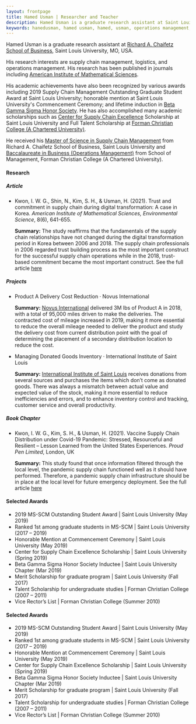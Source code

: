 ```yaml
---
layout: frontpage
title: Hamed Usman | Researcher and Teacher
description: Hamed Usman is a graduate research assistant at Saint Louis University. 
keywords: hanedusman, hamed usman, hamed, usman, operations management, supply chain management, logistics
---
```

<p>Hamed Usman is a graduate research assistant at <a href="https://www.slu.edu/business">Richard A. Chaifetz School of Business</a>, Saint Louis University, MO, USA.</p>
<p>His research interests are supply chain management, logistics, and operations management. His research has been published in journals including <a href="https://www.aimsciences.org">American Institute of Mathematical Sciences</a>.</p>
<p>His academic achievements have also been recognized by various awards including 2019 Supply Chain Management Outstanding Graduate Student Award at Saint Louis University; honorable mention at Saint Louis University's Commencement Ceremony; and lifetime induction in <a href="https://www.betagammasigma.org">Beta Gamma Sigma Honor Society</a>. He has also accomplished many academic scholarships such as <a href="https://www.slu.edu/business/centers/supply-chain-excellence/index.php">Center for Supply Chain Excellence</a> Scholarship at Saint Louis University and Full Talent Scholarship at <a href="https://www.fccollege.edu.pk">Forman Christian College (A Chartered University)</a>.</p>
<p>He received his <a href="https://www.slu.edu/business/graduate/supply-chain-management">Master of Science in Supply Chain Management</a> from Richard A. Chaifetz School of Business, Saint Louis University and <a href="https://www.fccollege.edu.pk/baccalaureate-in-business/">Baccalaureate in Business (Operations Management)</a> from School of Management, Forman Christian College (A Chartered University).</p>

<section>
<h4>Research</h4>
<h5>Article</h5>
<ul>
<li>Kwon, I. W. G., Shin, N., Kim, S. H., & Usman, H. (2021). Trust and commitment in supply chain during digital transformation: A case in Korea. <i>American Institute of Mathematical Sciences, Environmental Science</i>, 8(6), 641-655.</li>
<div class="summary"><p><strong>Summary:</strong> The study reaffirms that the fundamentals of the supply chain relationships have not changed during the digital transformation period in Korea between 2006 and 2018. The supply chain professionals in 2006 regarded trust building process as the most important construct for the successful supply chain operations while in the 2018, trust-based commitment became the most important construct. See the full article <a href="https://doi.org/10.3934/environsci.2021040">here</a></p></div>
</ul>
<section>

<section>
<h5>Projects</h5>
<ul>
<li>Product A Delivery Cost Reduction · Novus International</li>
<div class="summary"><p><strong>Summary:</strong> <a href="http://www.novusint.com">Novus International</a> delivered 3M lbs of Product A in 2018, with a total of 95,000 miles driven to make the deliveries. The contracted cost of mileage increased in 2019, making it more essential to reduce the overall mileage needed to deliver the product and study the delivery cost from current distribution point with the goal of determining the placement of a secondary distribution location to reduce the cost.</p></div>

<li>Managing Donated Goods Inventory · International Institute of Saint Louis</li>
<div class="summary"><p><strong>Summary:</strong> <a href="https://www.iistl.org">International Institute of Saint Louis</a> receives donations from several sources and purchases the items which don’t come as donated goods. There was always a mismatch between actual value and expected value of the stock, making it more essential to reduce inefficiencies and errors, and to enhance inventory control and tracking, customer service and overall productivity.</p></div>
</ul>
</section>

<section>
<h5>Book Chapter</h5>
<ul>
<li>Kwon, I. W. G., Kim, S. H., & Usman, H. (2021). Vaccine Supply Chain Distribution under Covid-19 Pandemic: Stressed, Resourceful and Resilient – Lesson Learned from the United States Experiences. <i>Proud Pen Limited</i>, London, UK</li>
<div class="summary"><p><strong>Summary:</strong> This study found that once information filtered through the local level, the pandemic supply chain functioned well as it should have performed. Therefore, a pandemic supply chain infrastructure should be in place at the local level for future emergency deployment. See the full article <a href="https://doi.org/10.51432/978-1-8381524-2-0-6">here</a></p></div>
</ul>
</section>


<section><h4>Selected Awards</h4>
<ul>
<li>2019 MS-SCM Outstanding Student Award | Saint Louis University (May 2019)</li>
<li>Ranked 1st among graduate students in MS-SCM | Saint Louis University	(2017 – 2019)</li>
<li>Honorable Mention at Commencement Ceremony | Saint Louis University	(May 2019)</li>
<li>Center for Supply Chain Excellence Scholarship | Saint Louis University	(Spring 2019)</li>
<li>Beta Gamma Sigma Honor Society Inductee | Saint Louis University Chapter (Mar 2019)</li>
<li>Merit Scholarship for graduate program | Saint Louis University	(Fall 2017)</li>
<li>Talent Scholarship for undergraduate studies | Forman Christian College	(2007 – 2011)</li>
<li>Vice Rector’s List | Forman Christian College	(Summer 2010)</li>
</ul>
</section>

<div class="container">
<h4><a name="awards"></a>Selected Awards</h4>
<div class="row-fluid">
<div class="span5">
<ul>
<li>2019 MS-SCM Outstanding Student Award | Saint Louis University (May 2019)</li>
<li>Ranked 1st among graduate students in MS-SCM | Saint Louis University	(2017 – 2019)</li>
<li>Honorable Mention at Commencement Ceremony | Saint Louis University	(May 2019)</li>
<li>Center for Supply Chain Excellence Scholarship | Saint Louis University	(Spring 2019)</li>
<li>Beta Gamma Sigma Honor Society Inductee | Saint Louis University Chapter (Mar 2019)</li>
<li>Merit Scholarship for graduate program | Saint Louis University	(Fall 2017)</li>
<li>Talent Scholarship for undergraduate studies | Forman Christian College	(2007 – 2011)</li>
<li>Vice Rector’s List | Forman Christian College	(Summer 2010)</li>
</ul>
</div>
</div>
</div>
